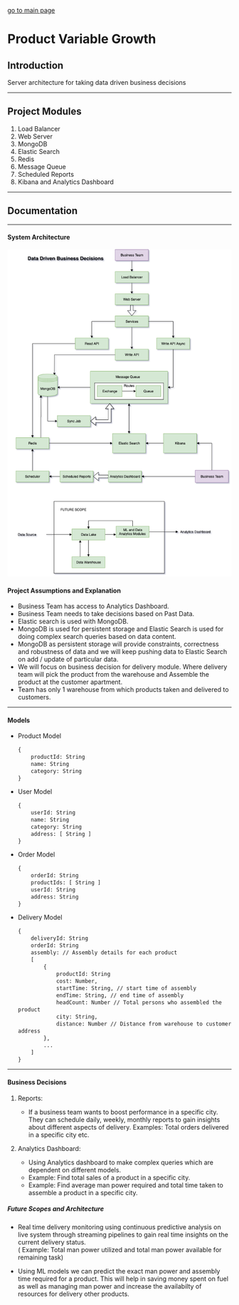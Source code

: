 [go to main page](README.md) <br>
# Product Variable Growth

## Introduction

Server architecture for taking data driven business decisions

----
## Project Modules
1. Load Balancer
2. Web Server
3. MongoDB
4. Elastic Search
5. Redis
6. Message Queue
8. Scheduled Reports
7. Kibana and Analytics Dashboard

----
## Documentation

----
#### System Architecture
![Data Driven Business Decisions](assignment1.png)

#### Project Assumptions and Explanation
- Business Team has access to Analytics Dashboard.
- Business Team needs to take decisions based on Past Data.
- Elastic search is used with MongoDB.
- MongoDB is used for persistent storage and Elastic Search is used for doing complex search queries based on data content.
- MongoDB as persistent storage will provide constraints, correctness and robustness of data and we will keep pushing data to Elastic Search on add / update of particular data. 
- We will focus on business decision for delivery module. Where delivery team will pick the product from the warehouse and Assemble the product at the customer apartment.
- Team has only 1 warehouse from which products taken and delivered to customers.

----
#### Models

- Product Model
    ```
    {
        productId: String
        name: String
        category: String
    }
    ```

- User Model
    ```
    {
        userId: String
        name: String
        category: String
        address: [ String ]
    }
    ```

- Order Model
    ```
    {
        orderId: String
        productIds: [ String ]
        userId: String
        address: String
    }
    ```

- Delivery Model
    ```
    {
        deliveryId: String
        orderId: String
        assembly: // Assembly details for each product
        [
            {
                productId: String
                cost: Number,
                startTime: String, // start time of assembly
                endTime: String, // end time of assembly
                headCount: Number // Total persons who assembled the product
                city: String,
                distance: Number // Distance from warehouse to customer address
            },
            ...
        ]
    }
    ```

----
#### Business Decisions

1. Reports:
    - If a business team wants to boost performance in a specific city. They can schedule daily, weekly, monthly reports to gain insights about different aspects of delivery. Examples: Total orders delivered in a specific city etc.

2. Analytics Dashboard:
    -  Using Analytics dashboard to make complex queries which are dependent on different models.
    - Example: Find total sales of a product in a specific city.
    - Example: Find average man power required and total time taken to assemble a product in a specific city.


##### Future Scopes and Architecture

- Real time delivery monitoring using continuous predictive analysis on live system through streaming pipelines to gain real time insights on the current delivery status.<br> ( Example: Total man power utilized and total man power available for remaining task)

- Using ML models we can predict the exact man power and assembly time required for a product. This will help in saving money spent on fuel as well as managing man power and increase the availabilty of resources for delivery other products.